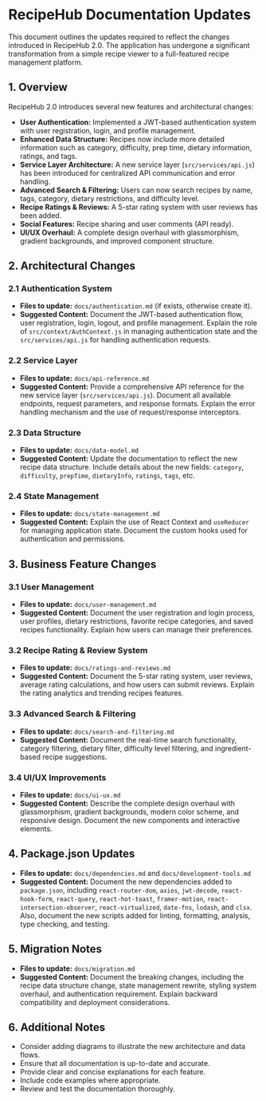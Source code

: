 # RecipeHub Documentation Updates

This document outlines the updates required to reflect the changes introduced in RecipeHub 2.0.  The application has undergone a significant transformation from a simple recipe viewer to a full-featured recipe management platform.

## 1. Overview

RecipeHub 2.0 introduces several new features and architectural changes:

- **User Authentication:** Implemented a JWT-based authentication system with user registration, login, and profile management.
- **Enhanced Data Structure:** Recipes now include more detailed information such as category, difficulty, prep time, dietary information, ratings, and tags.
- **Service Layer Architecture:** A new service layer (`src/services/api.js`) has been introduced for centralized API communication and error handling.
- **Advanced Search & Filtering:** Users can now search recipes by name, tags, category, dietary restrictions, and difficulty level.
- **Recipe Ratings & Reviews:** A 5-star rating system with user reviews has been added.
- **Social Features:** Recipe sharing and user comments (API ready).
- **UI/UX Overhaul:**  A complete design overhaul with glassmorphism, gradient backgrounds, and improved component structure.

## 2. Architectural Changes

### 2.1 Authentication System

- **Files to update:** `docs/authentication.md` (if exists, otherwise create it).
- **Suggested Content:** Document the JWT-based authentication flow, user registration, login, logout, and profile management. Explain the role of `src/context/AuthContext.js` in managing authentication state and the `src/services/api.js` for handling authentication requests.

### 2.2 Service Layer

- **Files to update:**  `docs/api-reference.md`
- **Suggested Content:** Provide a comprehensive API reference for the new service layer (`src/services/api.js`). Document all available endpoints, request parameters, and response formats. Explain the error handling mechanism and the use of request/response interceptors.

### 2.3 Data Structure

- **Files to update:** `docs/data-model.md`
- **Suggested Content:** Update the documentation to reflect the new recipe data structure.  Include details about the new fields: `category`, `difficulty`, `prepTime`, `dietaryInfo`, `ratings`, `tags`, etc.

### 2.4 State Management

- **Files to update:** `docs/state-management.md`
- **Suggested Content:** Explain the use of React Context and `useReducer` for managing application state. Document the custom hooks used for authentication and permissions.

## 3. Business Feature Changes

### 3.1 User Management

- **Files to update:** `docs/user-management.md`
- **Suggested Content:** Document the user registration and login process, user profiles, dietary restrictions, favorite recipe categories, and saved recipes functionality. Explain how users can manage their preferences.

### 3.2 Recipe Rating & Review System

- **Files to update:** `docs/ratings-and-reviews.md`
- **Suggested Content:** Document the 5-star rating system, user reviews, average rating calculations, and how users can submit reviews. Explain the rating analytics and trending recipes features.

### 3.3 Advanced Search & Filtering

- **Files to update:** `docs/search-and-filtering.md`
- **Suggested Content:** Document the real-time search functionality, category filtering, dietary filter, difficulty level filtering, and ingredient-based recipe suggestions.

### 3.4 UI/UX Improvements

- **Files to update:** `docs/ui-ux.md`
- **Suggested Content:** Describe the complete design overhaul with glassmorphism, gradient backgrounds, modern color scheme, and responsive design. Document the new components and interactive elements.

## 4. Package.json Updates

- **Files to update:** `docs/dependencies.md` and `docs/development-tools.md`
- **Suggested Content:** Document the new dependencies added to `package.json`, including `react-router-dom`, `axios`, `jwt-decode`, `react-hook-form`, `react-query`, `react-hot-toast`, `framer-motion`, `react-intersection-observer`, `react-virtualized`, `date-fns`, `lodash`, and `clsx`. Also, document the new scripts added for linting, formatting, analysis, type checking, and testing.

## 5. Migration Notes

- **Files to update:** `docs/migration.md`
- **Suggested Content:** Document the breaking changes, including the recipe data structure change, state management rewrite, styling system overhaul, and authentication requirement. Explain backward compatibility and deployment considerations.

## 6. Additional Notes

- Consider adding diagrams to illustrate the new architecture and data flows.
- Ensure that all documentation is up-to-date and accurate.
- Provide clear and concise explanations for each feature.
- Include code examples where appropriate.
- Review and test the documentation thoroughly.
